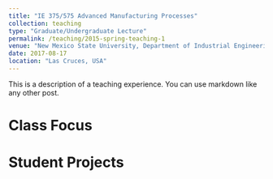 ```yaml
---
title: "IE 375/575 Advanced Manufacturing Processes"
collection: teaching
type: "Graduate/Undergraduate Lecture"
permalink: /teaching/2015-spring-teaching-1
venue: "New Mexico State University, Department of Industrial Engineering"
date: 2017-08-17
location: "Las Cruces, USA"
---
```


This is a description of a teaching experience. You can use markdown like any other post.

Class Focus
======

Student Projects
======
